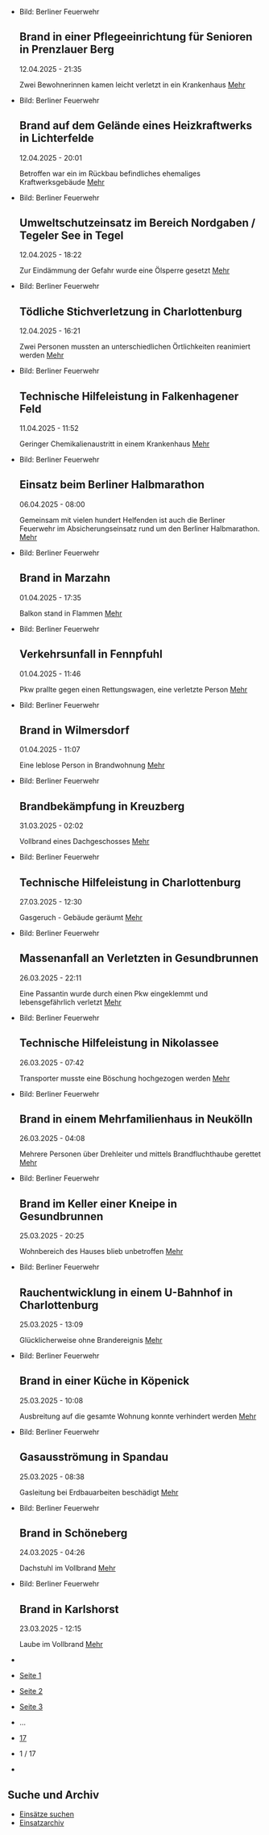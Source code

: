 * Bild: Berliner Feuerwehr

  Brand in einer Pflegeeinrichtung für Senioren in Prenzlauer Berg
  ----------

   12.04.2025 - 21:35

   Zwei Bewohnerinnen kamen leicht verletzt in ein Krankenhaus
  [Mehr](https://www.berliner-feuerwehr.de/aktuelles/einsaetze/brand-in-einer-pflegeeinrichtung-fuer-senioren-in-prenzlauer-berg-4848/)

* Bild: Berliner Feuerwehr

  Brand auf dem Gelände eines Heizkraftwerks in Lichterfelde
  ----------

   12.04.2025 - 20:01

   Betroffen war ein im Rückbau befindliches ehemaliges Kraftwerksgebäude
  [Mehr](https://www.berliner-feuerwehr.de/aktuelles/einsaetze/brand-in-einem-heizkraftwerk-in-lichterfelde-4847/)

* Bild: Berliner Feuerwehr

  Umweltschutzeinsatz im Bereich Nordgaben / Tegeler See in Tegel
  ----------

   12.04.2025 - 18:22

   Zur Eindämmung der Gefahr wurde eine Ölsperre gesetzt
  [Mehr](https://www.berliner-feuerwehr.de/aktuelles/einsaetze/umweltschutz-im-nordgaben-in-tegel-4849/)

* Bild: Berliner Feuerwehr

  Tödliche Stichverletzung in Charlottenburg
  ----------

   12.04.2025 - 16:21

   Zwei Personen mussten an unterschiedlichen Örtlichkeiten reanimiert werden
  [Mehr](https://www.berliner-feuerwehr.de/aktuelles/einsaetze/toedliche-stichverletzung-in-charlottenburg-4846/)

* Bild: Berliner Feuerwehr

  Technische Hilfeleistung in Falkenhagener Feld
  ----------

   11.04.2025 - 11:52

   Geringer Chemikalienaustritt in einem Krankenhaus
  [Mehr](https://www.berliner-feuerwehr.de/aktuelles/einsaetze/technische-hilfeleistung-in-falkenhagener-feld-4844/)

* Bild: Berliner Feuerwehr

  Einsatz beim Berliner Halbmarathon
  ----------

   06.04.2025 - 08:00

   Gemeinsam mit vielen hundert Helfenden ist auch die Berliner Feuerwehr im Absicherungseinsatz rund um den Berliner Halbmarathon.
  [Mehr](https://www.berliner-feuerwehr.de/aktuelles/einsaetze/einsatz-beim-berliner-halbmarathon-4841/)

* Bild: Berliner Feuerwehr

  Brand in Marzahn
  ----------

   01.04.2025 - 17:35

   Balkon stand in Flammen
  [Mehr](https://www.berliner-feuerwehr.de/aktuelles/einsaetze/brand-in-marzahn-7-4840/)

* Bild: Berliner Feuerwehr

  Verkehrsunfall in Fennpfuhl
  ----------

   01.04.2025 - 11:46

   Pkw prallte gegen einen Rettungswagen, eine verletzte Person
  [Mehr](https://www.berliner-feuerwehr.de/aktuelles/einsaetze/verkehrsunfall-in-fennpfuhl-4838/)

* Bild: Berliner Feuerwehr

  Brand in Wilmersdorf
  ----------

   01.04.2025 - 11:07

   Eine leblose Person in Brandwohnung
  [Mehr](https://www.berliner-feuerwehr.de/aktuelles/einsaetze/brand-in-wilmersdorf-5-4839/)

* Bild: Berliner Feuerwehr

  Brandbekämpfung in Kreuzberg
  ----------

   31.03.2025 - 02:02

   Vollbrand eines Dachgeschosses
  [Mehr](https://www.berliner-feuerwehr.de/aktuelles/einsaetze/brandbekaempfung-in-kreuzberg-1-4837/)

* Bild: Berliner Feuerwehr

  Technische Hilfeleistung in Charlottenburg
  ----------

   27.03.2025 - 12:30

   Gasgeruch - Gebäude geräumt
  [Mehr](https://www.berliner-feuerwehr.de/aktuelles/einsaetze/technische-hilfeleistung-in-charlottenburg-6-4835/)

* Bild: Berliner Feuerwehr

  Massenanfall an Verletzten in Gesundbrunnen
  ----------

   26.03.2025 - 22:11

   Eine Passantin wurde durch einen Pkw eingeklemmt und lebensgefährlich verletzt
  [Mehr](https://www.berliner-feuerwehr.de/aktuelles/einsaetze/verkehrsunfall-in-gesundbrunnen-1-4834/)

* Bild: Berliner Feuerwehr

  Technische Hilfeleistung in Nikolassee
  ----------

   26.03.2025 - 07:42

   Transporter musste eine Böschung hochgezogen werden
  [Mehr](https://www.berliner-feuerwehr.de/aktuelles/einsaetze/default-12fb5b9d3016d37d6d3e29e6533489f0-4-4833/)

* Bild: Berliner Feuerwehr

  Brand in einem Mehrfamilienhaus in Neukölln
  ----------

   26.03.2025 - 04:08

   Mehrere Personen über Drehleiter und mittels Brandfluchthaube gerettet
  [Mehr](https://www.berliner-feuerwehr.de/aktuelles/einsaetze/brand-in-einem-mehrfamilienhaus-in-neukoelln-4832/)

* Bild: Berliner Feuerwehr

  Brand im Keller einer Kneipe in Gesundbrunnen
  ----------

   25.03.2025 - 20:25

   Wohnbereich des Hauses blieb unbetroffen
  [Mehr](https://www.berliner-feuerwehr.de/aktuelles/einsaetze/brand-im-keller-einer-kneipe-in-gesundbrunnen-4831/)

* Bild: Berliner Feuerwehr

  Rauchentwicklung in einem U-Bahnhof in Charlottenburg
  ----------

   25.03.2025 - 13:09

   Glücklicherweise ohne Brandereignis
  [Mehr](https://www.berliner-feuerwehr.de/aktuelles/einsaetze/rauchentwicklung-in-einem-u-bahnhof-in-charlottenburg-4830/)

* Bild: Berliner Feuerwehr

  Brand in einer Küche in Köpenick
  ----------

   25.03.2025 - 10:08

   Ausbreitung auf die gesamte Wohnung konnte verhindert werden
  [Mehr](https://www.berliner-feuerwehr.de/aktuelles/einsaetze/brand-in-einer-kueche-in-koepenick-4828/)

* Bild: Berliner Feuerwehr

  Gasausströmung in Spandau
  ----------

   25.03.2025 - 08:38

   Gasleitung bei Erdbauarbeiten beschädigt
  [Mehr](https://www.berliner-feuerwehr.de/aktuelles/einsaetze/gasausstroemung-in-spandau-1-4827/)

* Bild: Berliner Feuerwehr

  Brand in Schöneberg
  ----------

   24.03.2025 - 04:26

   Dachstuhl im Vollbrand
  [Mehr](https://www.berliner-feuerwehr.de/aktuelles/einsaetze/brand-in-schoeneberg-11-4826/)

* Bild: Berliner Feuerwehr

  Brand in Karlshorst
  ----------

   23.03.2025 - 12:15

   Laube im Vollbrand
  [Mehr](https://www.berliner-feuerwehr.de/aktuelles/einsaetze/brand-in-karlshorst-4825/)

* []()
* [Seite 1](https://www.berliner-feuerwehr.de/aktuelles/einsaetze/1/)
* [Seite 2](https://www.berliner-feuerwehr.de/aktuelles/einsaetze/2/)
* [Seite 3](https://www.berliner-feuerwehr.de/aktuelles/einsaetze/3/)
* …
* [17](https://www.berliner-feuerwehr.de/aktuelles/einsaetze/17/)
* 1 / 17
* [](https://www.berliner-feuerwehr.de/aktuelles/einsaetze/2/)

Suche und Archiv
----------

* [Einsätze suchen](https://www.berliner-feuerwehr.de/aktuelles/einsaetze/einsatzsuche/)
* [Einsatzarchiv](https://www.berliner-feuerwehr.de/aktuelles/einsaetze/einsatzarchiv/)
